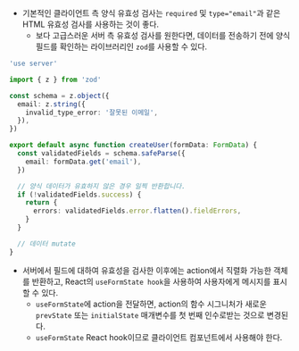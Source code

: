 
- 기본적인 클라이언트 측 양식 유효성 검사는 `required` 및 `type="email"`과 같은 HTML 유효성 검사를 사용하는 것이 좋다.
	- 보다 고급스러운 서버 측 유효성 검사를 원한다면, 데이터를 전송하기 전에 양식 필드를 확인하는 라이브러리인 `zod`를 사용할 수 있다.
```ts
'use server'

import { z } from 'zod'

const schema = z.object({
  email: z.string({
    invalid_type_error: '잘못된 이메일',
  }),
})

export default async function createUser(formData: FormData) {
  const validatedFields = schema.safeParse({
    email: formData.get('email'),
  })

  // 양식 데이터가 유효하지 않은 경우 일찍 반환합니다.
  if (!validatedFields.success) {
    return {
      errors: validatedFields.error.flatten().fieldErrors,
    }
  }

  // 데이터 mutate
}
```

- 서버에서 필드에 대하여 유효성을 검사한 이후에는 action에서 직렬화 가능한 객체를 반환하고, React의 `useFormState hook`을 사용하여 사용자에게 메시지를 표시할 수 있다.
	- `useFormState`에 action을 전달하면, action의 함수 시그니처가 새로운 `prevState` 또는 `initialState` 매개변수를 첫 번째 인수로받는 것으로 변경된다.
	- `useFormState` React hook이므로 클라이언트 컴포넌트에서 사용해야 한다.